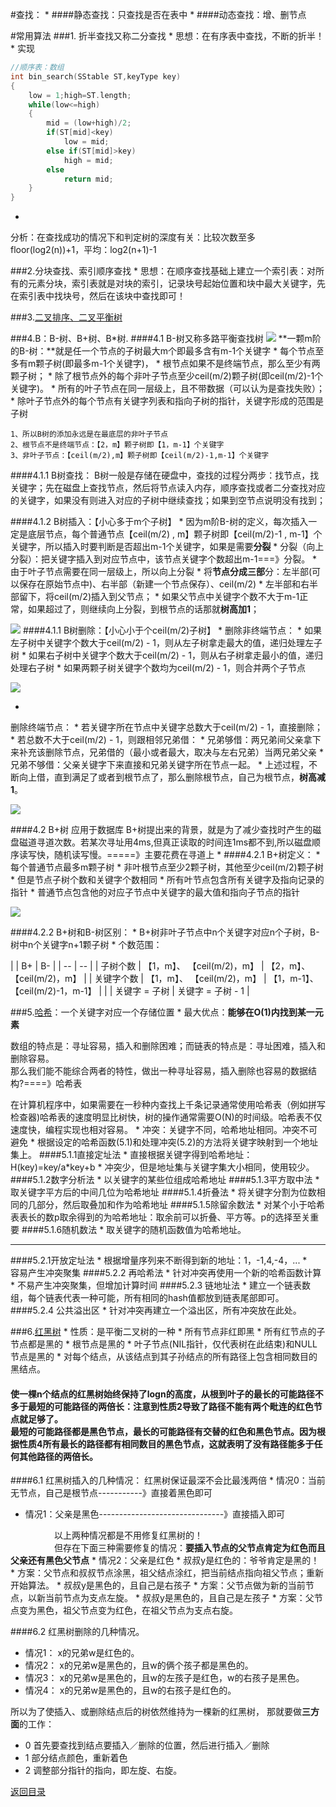 #查找：
* 
####静态查找：只查找是否在表中
* 
####动态查找：增、删节点

#常用算法
###1. 折半查找又称二分查找
* 
思想：在有序表中查找，不断的折半！
* 
实现
```C++
//顺序表：数组
int bin_search(SStable ST,keyType key)
{
    low = 1;high=ST.length;
    while(low<=high)
    {
        mid = (low+high)/2;
        if(ST[mid]<key)
            low = mid;
        else if(ST[mid]>key)
            high = mid;
        else
            return mid;
    }
}
```
* 
分析：在查找成功的情况下和判定树的深度有关：比较次数至多 floor(log2(n))+1，平均：log2(n+1)-1

###2.分块查找、索引顺序查找
* 
思想：在顺序查找基础上建立一个索引表：对所有的元素分块，索引表就是对块的索引，记录块号起始位置和块中最大关键字，先在索引表中找块号，然后在该块中查找即可！

###3.[二叉排序、二叉平衡树](BST.md)

###4.B：B-树、B+树、B*树.
####4.1 B-树又称多路平衡查找树
![](11.jpg)
**一颗m阶的B-树：**就是任一个节点的子树最大m个即最多含有m-1个关键字
* 
每个节点至多有m颗子树(即最多m-1个关键字)，
* 
根节点如果不是终端节点，那么至少有两颗子树；
* 
除了根节点外的每个非叶子节点至少ceil(m/2)颗子树(即ceil(m/2)-1个关键字)。
* 
所有的叶子节点在同一层级上，且不带数据（可以认为是查找失败）；
* 
除叶子节点外的每个节点有关键字列表和指向子树的指针，关键字形成的范围是子树
<br>
```
1、所以B树的添加永远是在最底层的非叶子节点
2、根节点不是终端节点：【2，m】颗子树即【1，m-1】个关键字
3、非叶子节点：【ceil(m/2),m】颗子树即【ceil(m/2)-1,m-1】个关键字
```

####4.1.1 B树查找：
B树一般是存储在硬盘中，查找的过程分两步：找节点，找关键字；先在磁盘上查找节点，然后将节点读入内存，顺序查找或者二分查找对应的关键字，如果没有则进入对应的子树中继续查找；如果到空节点说明没有找到；

####4.1.2 B树插入：【小心多于m个子树】
* 
因为m阶B-树的定义，每次插入一定是底层节点，每个普通节点【ceil(m/2) , m】颗子树即【ceil(m/2)-1 , m-1】个关键字，所以插入时要判断是否超出m-1个关键字，如果是需要**分裂**
* 
分裂（向上分裂）：把关键字插入到对应节点中，该节点关键字个数超出m-1===》分裂。
    * 
由于叶子节点需要在同一层级上，所以向上分裂
    * 
将**节点分成三部**分：左半部(可以保存在原始节点中)、右半部（新建一个节点保存）、ceil(m/2)
    * 
左半部和右半部留下，将ceil(m/2)插入到父节点；
    * 
如果父节点中关键字个数不大于m-1正常，如果超过了，则继续向上分裂，到根节点的话那就**树高加1**；

![](IMG_20160804_173042.jpg)
####4.1.1 B树删除：【小心小于个ceil(m/2)子树】
* 
删除非终端节点：
    * 
如果左子树中关键字个数大于ceil(m/2) - 1，则从左子树拿走最大的值，递归处理左子树
    * 
如果右子树中关键字个数大于ceil(m/2) - 1，则从右子树拿走最小的值，递归处理右子树
    * 
如果两颗子树关键字个数均为ceil(m/2) - 1，则合并两个子节点

![](IMG_20160804_173029.jpg)

* 
删除终端节点：
    * 
若关键字所在节点中关键字总数大于ceil(m/2) - 1，直接删除；
    * 
若总数不大于ceil(m/2) - 1，则跟相邻兄弟借：
        * 
兄弟够借：两兄弟间父亲拿下来补充该删除节点，兄弟借的（最小或者最大，取决与左右兄弟）当两兄弟父亲
        * 
兄弟不够借：父亲关键字下来直接和兄弟关键字所在节点一起。
        * 
上述过程，不断向上借，直到满足了或者到根节点了，那么删除根节点，自己为根节点，**树高减1**。

![](IMG_20160804_172920.jpg)

####4.2 B+树 应用于数据库
B+树提出来的背景，就是为了减少查找时产生的磁盘磁道寻道次数。若某次寻址用4ms,但真正读取的时间连1ms都不到,所以磁盘顺序读写快，随机读写慢。=====》主要花费在寻道上
* 
####4.2.1 B+树定义：
* 
每个普通节点最多m颗子树
* 
非叶根节点至少2颗子树，其他至少ceil(m/2)颗子树
* 
但是节点子树个数和关键字个数相同
* 
所有叶节点包含所有关键字及指向记录的指针
* 
普通节点包含他的对应子节点中关键字的最大值和指向子节点的指针

![](32.jpg)

####4.2.2 B+树和B-树区别：
* 
B+树非叶子节点中n个关键字对应n个子树，B-树中n个关键字n+1颗子树
* 
个数范围：<br>

|  | B+ | B- |
| -- | -- |
| 子树个数 | 【1，m】、 【ceil(m/2)，m】 | 【2，m】、【ceil(m/2)，m】 |
| 关键字个数 | 【1，m】、 【ceil(m/2)，m】 | 【1，m-1】、【ceil(m/2)-1，m-1】 |
|  | 关键字 = 子树 | 关键字 = 子树 - 1 |


###5.[哈希](http://blog.csdn.net/chenhuajie123/article/details/9210091)：一个关键字对应一个存储位置
* 
最大优点：**能够在O(1)内找到某一元素**

数组的特点是：寻址容易，插入和删除困难；而链表的特点是：寻址困难，插入和删除容易。<br>那么我们能不能综合两者的特性，做出一种寻址容易，插入删除也容易的数据结构?====》哈希表

在计算机程序中，如果需要在一秒种内查找上千条记录通常使用哈希表（例如拼写检查器)哈希表的速度明显比树快，树的操作通常需要O(N)的时间级。哈希表不仅速度快，编程实现也相对容易。
* 
冲突：关键字不同，哈希地址相同。冲突不可避免
* 
根据设定的哈希函数(5.1)和处理冲突(5.2)的方法将关键字映射到一个地址集上。
####5.1.1直接定址法
* 
直接根据关键字得到哈希地址：H(key)=key/a*key+b
* 
冲突少，但是地址集与关键字集大小相同，使用较少。
####5.1.2数字分析法
* 
以关键字的某些位组成哈希地址
####5.1.3平方取中法
* 
取关键字平方后的中间几位为哈希地址
####5.1.4折叠法
* 
将关键字分割为位数相同的几部分，然后取叠加和作为哈希地址
####5.1.5除留余数法
* 
对某个小于哈希表表长的数p取余得到的为哈希地址：取余前可以折叠、平方等。p的选择至关重要
####5.1.6随机数法
* 
取关键字的随机函数值为哈希地址。<HR>
####5.2.1开放定址法
* 
根据增量序列来不断得到新的地址：1，-1,4,-4，...
*   
容易产生冲突聚集
####5.2.2 再哈希法
* 
针对冲突再使用一个新的哈希函数计算
* 
不易产生冲突聚集，但增加计算时间
####5.2.3 链地址法
* 
建立一个链表数组，每个链表代表一种可能，所有相同的hash值都放到链表尾部即可。
####5.2.4 公共溢出区
* 
针对冲突再建立一个溢出区，所有冲突放在此处。

###6.[红黑树](http://blog.csdn.net/chenhuajie123/article/details/11951777)
* 
性质：是平衡二叉树的一种
    * 
所有节点非红即黑
    * 
所有红节点的子节点都是黑的
    * 
根节点是黑的
    * 
叶子节点(NIL指针，仅代表树在此结束)和NULL节点是黑的
    * 
对每个结点，从该结点到其子孙结点的所有路径上包含相同数目的黑结点。
#### 使一棵n个结点的红黑树始终保持了logn的高度，从根到叶子的最长的可能路径不多于最短的可能路径的两倍长：注意到性质2导致了路径不能有两个毗连的红色节点就足够了。<br>最短的可能路径都是黑色节点，最长的可能路径有交替的红色和黑色节点。因为根据性质4所有最长的路径都有相同数目的黑色节点，这就表明了没有路径能多于任何其他路径的两倍长。

####6.1 红黑树插入的几种情况：
红黑树保证最深不会比最浅两倍
* 
情况0：当前无节点，自己是根节点-----------》直接着黑色即可
* 情况1：父亲是黑色-------------------------------》直接插入即可

　　　　　以上两种情况都是不用修复红黑树的！<br>
　　　　　但存在下面三种需要修复的情况：**要插入节点的父节点肯定为红色而且父亲还有黑色父节点**
* 
情况2：父亲是红色
    * 
叔叔y是红色的：爷爷肯定是黑的！
        * 
方案：父节点和叔叔节点涂黑，祖父结点涂红，把当前结点指向祖父节点；重新开始算法。
    * 
叔叔y是黑色的，且自己是右孩子
        * 
方案：父节点做为新的当前节点，以新当前节点为支点左旋。
    * 
叔叔y是黑色的，且自己是左孩子
        * 
方案：父节点变为黑色，祖父节点变为红色，在祖父节点为支点右旋。

####6.2 红黑树删除的几种情况。
* 情况1：
x的兄弟w是红色的。
* 情况2：
x的兄弟w是黑色的，且w的俩个孩子都是黑色的。
* 情况3：
x的兄弟w是黑色的，且w的左孩子是红色，w的右孩子是黑色。
* 情况4：
x的兄弟w是黑色的，且w的右孩子是红色的。

所以为了使插入、或删除结点后的树依然维持为一棵新的红黑树，
那就要做**三方面**的工作：
* 0
首先要查找到结点要插入／删除的位置，然后进行插入／删除
* 1
部分结点颜色，重新着色
* 2
调整部分指针的指向，即左旋、右旋。

[返回目录](README.md)